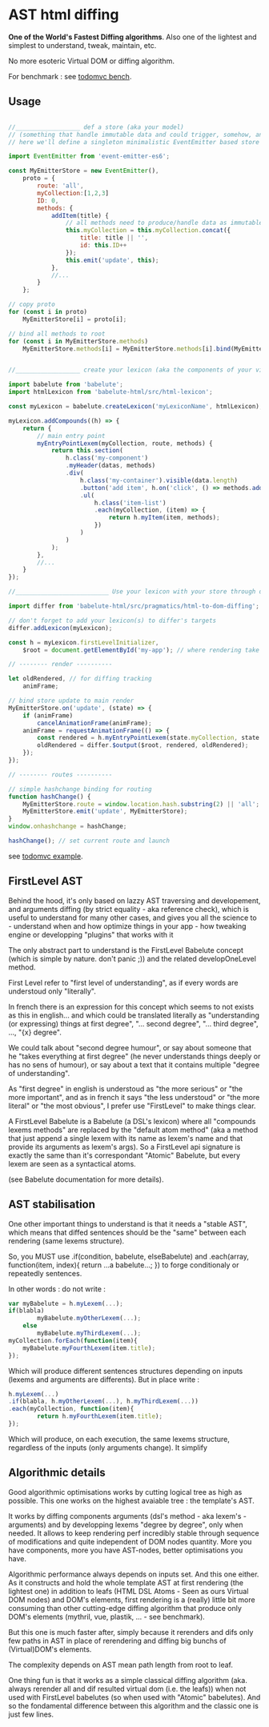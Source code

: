 # AST html diffing

__One of the World's Fastest Diffing algorithms__. Also one of the lightest and simplest to understand, tweak, maintain, etc.

No more esoteric Virtual DOM or diffing algorithm. 

For benchmark : see [todomvc bench](https://github.com/nomocas/babelute-todomvc-bench).

## Usage

```javascript

//__________________ def a store (aka your model)
// (something that handle immutable data and could trigger, somehow, an event when data are updated (use Redux and Immutables by example))
// here we'll define a singleton minimalistic EventEmitter based store

import EventEmitter from 'event-emitter-es6';

const MyEmitterStore = new EventEmitter(),
	proto = {
		route: 'all',
		myCollection:[1,2,3]
		ID: 0,
		methods: {
			addItem(title) {
				// all methods need to produce/handle data as immutable
				this.myCollection = this.myCollection.concat({
					title: title || '',
					id: this.ID++
				});
				this.emit('update', this);
			},
			//...
		}
	};

// copy proto
for (const i in proto)
	MyEmitterStore[i] = proto[i];

// bind all methods to root
for (const i in MyEmitterStore.methods)
	MyEmitterStore.methods[i] = MyEmitterStore.methods[i].bind(MyEmitterStore);


//__________________ create your lexicon (aka the components of your view(s))

import babelute from 'babelute';
import htmlLexicon from 'babelute-html/src/html-lexicon';

const myLexicon = babelute.createLexicon('myLexiconName', htmlLexicon);

myLexicon.addCompounds((h) => {
	return {
		// main entry point
		myEntryPointLexem(myCollection, route, methods) {
			return this.section(
				h.class('my-component')
				.myHeader(datas, methods)
				.div(
					h.class('my-container').visible(data.length)
					.button('add item', h.on('click', () => methods.addItem('myTitle') ))
					.ul(
						h.class('item-list')
						.each(myCollection, (item) => {
							return h.myItem(item, methods);
						})
					)
				)
			);
		},
		//...
	}
});

//__________________________ Use your lexicon with your store through diffing

import differ from 'babelute-html/src/pragmatics/html-to-dom-diffing'; // first degree diffing (only for DOM)

// don't forget to add your lexicon(s) to differ's targets
differ.addLexicon(myLexicon);	

const h = myLexicon.firstLevelInitializer,
	$root = document.getElementById('my-app'); // where rendering take place

// -------- render ----------

let oldRendered, // for diffing tracking
	animFrame;

// bind store update to main render
MyEmitterStore.on('update', (state) => {
	if (animFrame)
		cancelAnimationFrame(animFrame);
	animFrame = requestAnimationFrame(() => {
		const rendered = h.myEntryPointLexem(state.myCollection, state.route, state.methods); // rerender on store update
		oldRendered = differ.$output($root, rendered, oldRendered);
	});
});

// -------- routes ----------

// simple hashchange binding for routing
function hashChange() {
	MyEmitterStore.route = window.location.hash.substring(2) || 'all';
	MyEmitterStore.emit('update', MyEmitterStore);
}
window.onhashchange = hashChange;

hashChange(); // set current route and launch

```

see [todomvc example](https://github.com/nomocas/babelute-html-todomvc).

## FirstLevel AST

Behind the hood, it's only based on lazzy AST traversing and developement, and arguments diffing (by strict equality - aka reference check), which is useful to understand for many other cases, and gives you all the science to 
	- understand when and how optimize things in your app
	- how tweaking engine or developping "plugins" that works with it

The only abstract part to understand is the FirstLevel Babelute concept (which is simple by nature. don't panic ;))
and the related developOneLevel method.

First Level refer to "first level of understanding", as if every words are understoud only "literally".

In french there is an expression for this concept which seems to not exists as this in english... and which could be translated literally as "understanding (or expressing) things at first degree", "... second degree", "... third degree", ..., "{x} degree".

We could talk about "second degree humour", 
or say about someone that he "takes everything at first degree" (he never understands things deeply or has no sens of humour), 
or say about a text that it contains multiple "degree of understanding".

As "first degree" in english is understoud as "the more serious" or "the more important", and as in french it says "the less understoud" or "the more literal" or "the most obvious", I prefer use "FirstLevel" to make things clear.

A FirstLevel Babelute is a Babelute (a DSL's lexicon) where all "compounds lexems methods" are replaced by the "default atom method" 
(aka a method that just append a single lexem with its name as lexem's name and that provide its arguments as lexem's args).
So a FirstLevel api signature is exactly the same than it's correspondant "Atomic" Babelute, but every lexem are seen as a syntactical atoms.

(see Babelute documentation for more details).

## AST stabilisation

One other important things to understand is that it needs a "stable AST", which means that diffed sentences should be the "same" between each rendering (same lexems structure).

So, you MUST use .if(condition, babelute, elseBabelute) and .each(array, function(item, index){ return ...a babelute...; }) 
to forge conditionaly or repeatedly sentences.

In other words : do not write :
```javascript
var myBabelute = h.myLexem(...);
if(blabla)
		myBabelute.myOtherLexem(...);
	else
		myBabelute.myThirdLexem(...);
myCollection.forEach(function(item){
	myBabelute.myFourthLexem(item.title);
});
```
Which will produce different sentences structures depending on inputs (lexems and arguments are differents).
But in place write :
```javascript
h.myLexem(...)
.if(blabla, h.myOtherLexem(...), h.myThirdLexem(...))
.each(myCollection, function(item){
		return h.myFourthLexem(item.title);
});
```
Which will produce, on each execution, the same lexems structure, regardless of the inputs (only arguments change). It simplify

## Algorithmic details

Good algorithmic optimisations works by cutting logical tree as high as possible. This one works on the highest avaiable tree : the template's AST.

It works by diffing components arguments (dsl's method - aka lexem's - arguments) and by developping lexems "degree by degree", only when needed.
It allows to keep rendering perf incredibly stable through sequence of modifications and quite independent of DOM nodes quantity.
More you have components, more you have AST-nodes, better optimisations you have.

Algorithmic performance always depends on inputs set. And this one either. As it constructs and hold the whole template AST at first rendering (the lightest one) 
in addition to leafs (HTML DSL Atoms - Seen as ours Virtual DOM nodes) and DOM's elements, 
first rendering is a (really) little bit more consuming than other cutting-edge diffing algorithm 
that produce only DOM's elements (mythril, vue, plastik, ... -  see benchmark).

But this one is much faster after, simply because it rerenders and difs only few paths in AST in place of rerendering and diffing big bunchs of (Virtual)DOM's elements.

The complexity depends on AST mean path length from root to leaf.

One thing fun is that it works as a simple classical diffing algorithm (aka. always rerender all and dif resulted virtual dom (i.e. the leafs)) 
when not used with FirstLevel babelutes (so when used with "Atomic" babelutes). 
And so the fondamental difference between this algorithm and the classic one is just few lines.


